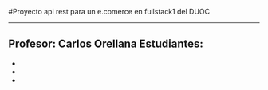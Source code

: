 #Proyecto api rest para un e.comerce en fullstack1 del DUOC

---

Profesor: Carlos Orellana
Estudiantes:
-
-
-
-